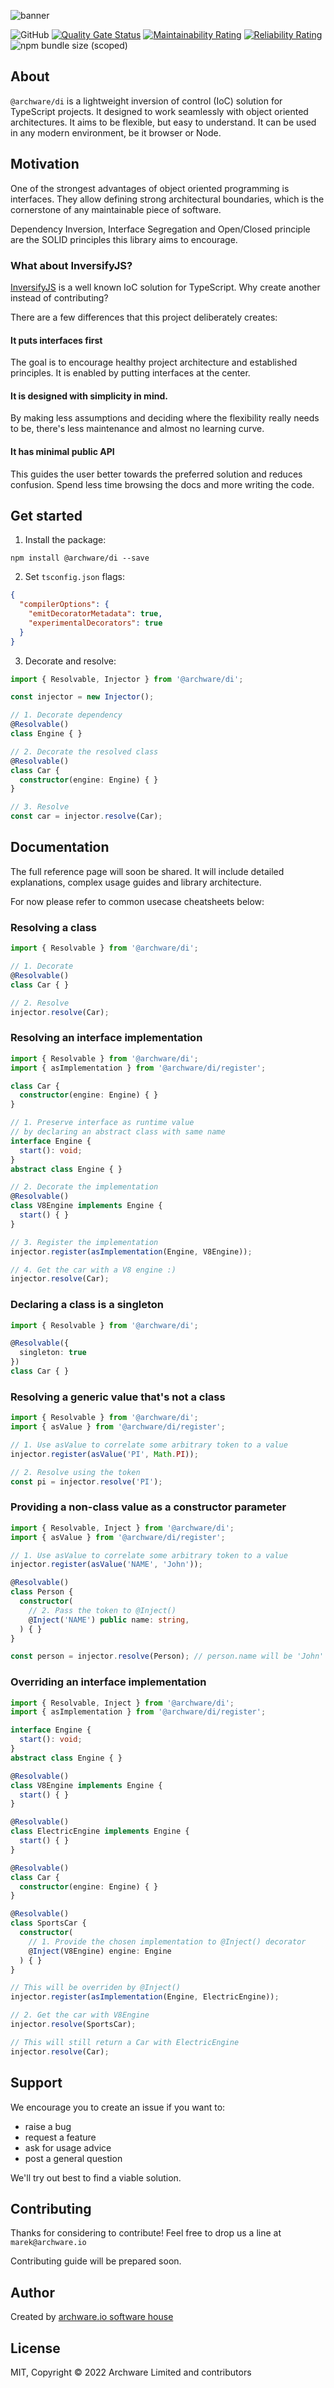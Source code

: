 ![banner](https://raw.githubusercontent.com/archware-io/di/master/assets/Banner.png "Dependency Injection by Archware")

![GitHub](https://img.shields.io/github/license/archware-io/di)
[![Quality Gate Status](https://sonarcloud.io/api/project_badges/measure?project=archware-io_di&metric=alert_status)](https://sonarcloud.io/summary/new_code?id=archware-io_di)
[![Maintainability Rating](https://sonarcloud.io/api/project_badges/measure?project=archware-io_di&metric=sqale_rating)](https://sonarcloud.io/summary/new_code?id=archware-io_di)
[![Reliability Rating](https://sonarcloud.io/api/project_badges/measure?project=archware-io_di&metric=reliability_rating)](https://sonarcloud.io/summary/new_code?id=archware-io_di)
![npm bundle size (scoped)](https://img.shields.io/bundlephobia/minzip/@archware/di)

## About
`@archware/di` is a lightweight inversion of control (IoC) solution for TypeScript projects.
It designed to work seamlessly with object oriented architectures.
It aims to be flexible, but easy to understand.
It can be used in any modern environment, be it browser or Node.

## Motivation
One of the strongest advantages of object oriented programming is interfaces.
They allow defining strong architectural boundaries, which is the cornerstone
of any maintainable piece of software.

Dependency Inversion, Interface Segregation and Open/Closed principle are the SOLID
principles this library aims to encourage.

### What about InversifyJS?
[InversifyJS](https://github.com/inversify/InversifyJS) is a well known IoC solution for TypeScript.
Why create another instead of contributing?

There are a few differences that this project deliberately creates:

#### It puts interfaces first  
The goal is to encourage healthy project architecture and established principles.
It is enabled by putting interfaces at the center.

#### It is designed with simplicity in mind.  
By making less assumptions and deciding where the flexibility
really needs to be, there's less maintenance and almost no learning curve.

#### It has minimal public API  
This guides the user better towards the preferred solution and reduces confusion.
Spend less time browsing the docs and more writing the code.

## Get started
1. Install the package:
```shell
npm install @archware/di --save
```

2. Set `tsconfig.json` flags:
```json
{
  "compilerOptions": {
    "emitDecoratorMetadata": true,
    "experimentalDecorators": true
  }
}
```

3. Decorate and resolve:
```ts
import { Resolvable, Injector } from '@archware/di';

const injector = new Injector();

// 1. Decorate dependency
@Resolvable()
class Engine { }

// 2. Decorate the resolved class
@Resolvable()
class Car {
  constructor(engine: Engine) { }
}

// 3. Resolve
const car = injector.resolve(Car);
```

## Documentation
The full reference page will soon be shared. It will include
detailed explanations, complex usage guides and library architecture.

For now please refer to common usecase cheatsheets below:
### Resolving a class
```ts
import { Resolvable } from '@archware/di';

// 1. Decorate
@Resolvable()
class Car { }

// 2. Resolve
injector.resolve(Car);
```

### Resolving an interface implementation
```ts
import { Resolvable } from '@archware/di';
import { asImplementation } from '@archware/di/register';

class Car {
  constructor(engine: Engine) { }
}

// 1. Preserve interface as runtime value
// by declaring an abstract class with same name
interface Engine {
  start(): void;
}
abstract class Engine { }

// 2. Decorate the implementation
@Resolvable()
class V8Engine implements Engine {
  start() { }
}

// 3. Register the implementation
injector.register(asImplementation(Engine, V8Engine));

// 4. Get the car with a V8 engine :)
injector.resolve(Car);
```

### Declaring a class is a singleton
```ts
import { Resolvable } from '@archware/di';

@Resolvable({
  singleton: true
})
class Car { }
```

### Resolving a generic value that's not a class
```ts
import { Resolvable } from '@archware/di';
import { asValue } from '@archware/di/register';

// 1. Use asValue to correlate some arbitrary token to a value
injector.register(asValue('PI', Math.PI));

// 2. Resolve using the token
const pi = injector.resolve('PI');
```

### Providing a non-class value as a constructor parameter
```ts
import { Resolvable, Inject } from '@archware/di';
import { asValue } from '@archware/di/register';

// 1. Use asValue to correlate some arbitrary token to a value
injector.register(asValue('NAME', 'John'));

@Resolvable()
class Person {
  constructor(
    // 2. Pass the token to @Inject()
    @Inject('NAME') public name: string,
  ) { }
}

const person = injector.resolve(Person); // person.name will be 'John'
```

### Overriding an interface implementation
```ts
import { Resolvable, Inject } from '@archware/di';
import { asImplementation } from '@archware/di/register';

interface Engine {
  start(): void;
}
abstract class Engine { }

@Resolvable()
class V8Engine implements Engine {
  start() { }
}

@Resolvable()
class ElectricEngine implements Engine {
  start() { }
}

@Resolvable()
class Car {
  constructor(engine: Engine) { }
}

@Resolvable()
class SportsCar {
  constructor(
    // 1. Provide the chosen implementation to @Inject() decorator
    @Inject(V8Engine) engine: Engine
  ) { }
}

// This will be overriden by @Inject()
injector.register(asImplementation(Engine, ElectricEngine));

// 2. Get the car with V8Engine
injector.resolve(SportsCar);

// This will still return a Car with ElectricEngine
injector.resolve(Car);
```

## Support
We encourage you to create an issue if you want to:
- raise a bug
- request a feature
- ask for usage advice
- post a general question

We'll try out best to find a viable solution.

## Contributing
Thanks for considering to contribute!
Feel free to drop us a line at `marek@archware.io`

Contributing guide will be prepared soon.

## Author
Created by [archware.io software house](https://www.archware.io)

## License
MIT, Copyright &copy; 2022 Archware Limited and contributors
